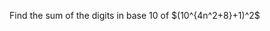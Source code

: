 <!--
---<html>

<body>

layout: page
title: Problem of the Week


<p>Due Wednesday, November 2, 2022 at midnight submitted to 
<a href="https://forms.gle/LgCLL5vhwUn6h5eA7">this Google form.</a> <b>You must be logged into your NAU gmail to submit via this form. </b>

---
--> 

<p> Find the sum of the digits in base 10 of $(10^{4n^2+8}+1)^2$ </p>



